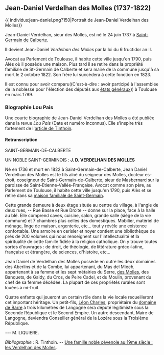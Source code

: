 ## Jean-Daniel Verdelhan des Molles (1737-1822)

{{ individus:jean-daniel.png?150\|Portrait de Jean-Daniel Verdelhan des Molles}}

Jean-Daniel Verdelhan, sieur des Molles, est né le 24 juin 1737 à [Saint-Germain de Calberte](Liste_des_propriétés_notables).

Il devient Jean-Daniel *Verdelhan des Molles* par la loi du 6 fructidor an II.

Avocat au Parlement de Toulouse, il habite cette ville jusqu'en 1790, puis Alès où il possède une maison. Plus tard il se retire dans la propriété familiale de St-Germain de Calberte et sera maire de la commune jusqu'à sa mort le 2 octobre 1822. Son frère lui succèdera à cette fonction en 1823.

Il est connu pour avoir comparu((C'est-à-dire : avoir participé à l'assemblée de la noblesse pour l'élection des députés aux [états généraux](wp>fr:États_généraux_(France)))) à Toulouse en mars 1789.

### Biographie Lou Pais

Une courte biographie de Jean-Daniel Verdelhan des Molles a été publiée dans la revue *Lou Pais* (Date et numéro inconnus). Elle s'inspire très fortement de l'[article de Tinthoin](Une_famille_noble_Cévenole_au_XIXme_siècle_les_Verdelhan_des_Molles_(Tinthoin)).

#### Retranscription

SAINT-GERMAIN-DE-CALBERTE

UN NOBLE SAINT-GERMINOIS : **J. D. VERDELHAN DES MOLLES**

Né en 1736 et mort en 1822 à Saint-Germain-de-Calberte, Jean Daniel Verdelhan des Molles est le fils aîné du seigneur des Molles, docteur es-droit, coseigneur de Saint-Germain-de-Calberte, sieur de Masbernard sur la paroisse de Saint-Etienne-Vallée-Française. Avocat comme son père, au Parlement de Toulouse, il habite cette ville jusqu'en 1790, puis Alès et se retire dans sa [maison familiale de Saint-Germain](Liste_des_propriétés_notables#Maison_de_l'abbé_du_Chayla).

Cette grande demeure à deux étage située au centre du village, à l'angle de deux rues, \-- Rue Basse et Rue Droite \-- donne sur la place, face à la halle au blé. Elle comprend caves, cuisine, salon, grande salle (siège de la vie commune) et 7 chambres plus celles des domestiques. Mobilier, matériel de ménage, linge de maison, argenterie, etc... tout y révèle une existence confortable. Une armoire en cerisier et noyer contient une bibliothèque de près de 200 volumes qui nous renseignent sur l'intellectualité et la spiritualité de cette famille fidèle à la religion catholique. On y trouve toutes sortes d'ouvrages : de droit, de théologie, de littérature gréco-latine, française et étrangère, de sciences, d'histoire, etc...

Jean Daniel de Verdelhan des Molles possède en outre les deux domaines des Aberlins et de la Combe, lui appartenant, du Mas del Miech, appartenant à sa femme et les sept métairies du Serre, [des Molles](Liste_des_propriétés_notables#Ferme_des_Molles), des Banquets, de Galdy, du Cros, de Peire Cadel, et du Moulin, provenant du chef de sa femme décédée. La plupart de ces propriétés rurales sont louées à mi-fruit.

Quatre enfants qui joueront un certain rôle dans la vie locale recueilleront cet important héritage. Un petit-fils, [Léon Charles](Charles-Léon_Verdelhan_des_Molles_(1805-1868)), propriétaire du [domaine de Barre](Liste_des_propriétés_notables#Château_de_Barres) à trois kilomètres de Langogne sera député légitimiste sous la Seconde République et le Second Empire. Un autre descendant, Maire de Langogne, deviendra Conseiller général de la Lozère sous la Troisième République.

 --- M. LIQUIERE.

*Bibliographie :* R. Tinthoin. -- [Une famille noble cévenole au 19me siècle : les Verdelhan des Molles](Une_famille_noble_Cévenole_au_XIXme_siècle_les_Verdelhan_des_Molles_(Tinthoin)).
